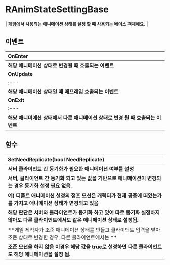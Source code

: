 # **RAnimStateSettingBase**

| **게임에서 사용되는 애니메이션 상태를 설정 할 때 사용되는 베이스 객체에요.** |
## **이벤트**

| **OnEnter** |
| :--- |
| **해당 애니메이션 상태로 변경될 때 호출되는 이벤트** |
| **OnUpdate** |
| :--- |
| **해당 애니메이션 상태일 때 매프레임 호출되는 이벤트** |
| **OnExit** |
| :--- |
| **해당 애니미에션 상태에서 다른 애니메이션 상태로 변경 될 때 호출되는 이벤트** |
## **함수**

| **SetNeedReplicate(bool NeedReplicate)** |
| :--- |
| **서버 클라이언트 간 동기화가 필요한 애니메이션 여부를 설정** |
| **서버, 클라이언트 간 동기화 되고 있는 값을 기반으로 애니메이션이 변경되는 경우 동기화 설정 필요 없음.** |
| **예) 디폴트 애니메이션 설정의 점프 모션은 캐릭터가 현재 공중에 떠있는가를 가지고 애니메이션 상태가 변경되고 있음** |
| **해당 판단은 서버와 클라이언트가 동기화 하고 있어 따로 동기화 설정하지 않아도 다른 클라이언트에서도 같은 애니메이션 상태로 설정됨.** |
| **게임 제작자가 조준 애니메이션 상태를 만들고 클라이언트 입력을 받아 조준 상태로 변경한 경우, 다른 클라이언트에서는 ** |
| **조준 모션을 하지 않음 이경우 해당 값을 true로 설정하면 다른 클라이언트도 해당 애니메이션을 설정 됨.** |
